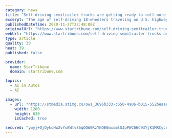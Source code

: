 ```yaml
---
category: news
title: "Self-driving semitrailer trucks are getting ready to roll more often"
excerpt: "The age of self-driving 18-wheelers traveling on U.S. highways may be much closer than many people realize, and North Texas is emerging as the likely location of a major hub for the trucks. One company that is aggressively working to build a nationwide freight network of driverless trucks is TuSimple,"
publishedDateTime: 2020-11-27T22:48:00Z
originalUrl: "https://www.startribune.com/self-driving-semitrailer-trucks-are-getting-ready-to-roll-more-often/573201331/"
webUrl: "https://www.startribune.com/self-driving-semitrailer-trucks-are-getting-ready-to-roll-more-often/573201331/"
type: article
quality: 39
heat: 39
published: false

provider:
  name: StarTribune
  domain: startribune.com

topics:
  - AI in Autos
  - AI

images:
  - url: "https://stmedia.stimg.co/ows_3696b333-c550-4906-b015-552beaae2016.jpg?h=630&w=1200&fit=crop&bg=999&crop=faces"
    width: 1200
    height: 630
    isCached: true

secured: "ywyj+QjOykqHw2vYuEWtvS6qOGW0RzYNQE0mxsmlSJpPWC66C93YjKIMRCycnkt0uA3KLOBDW/KjVbGQQI5x+WLK+631sObE7EPemFs2/+5mpWUI5zAAE3RIMcxEQZAa5p9GLPpsx5ES+moCU7mkwZbDqeaIKXUy2oXkseI0+Qz2PbT8w5eW6H/Fi/XH0tmEqg+esAardgGwjxNLP4+qAS1R6+eJoVflS5V3nG48CzFYM4fsaNOLw6Z7dET/AamXpZ5q6e1JqQJ7IVqkF/eDOmXvSLlQ5kVxnH/uPaMAV6zgWPeA5l2WsH1lLrIuCshA4cF+TuYRRCzeoV+pIw5wvS1fYHi2zKUOp/HMKTSdLwM=;vt2rxjZQSzL2Y1krWt22Fg=="
---
```



